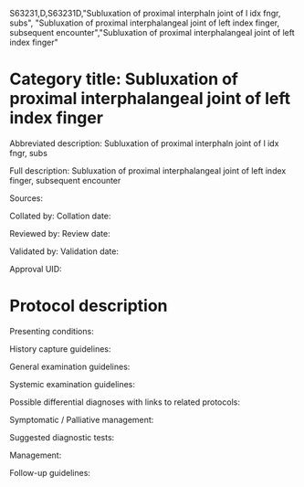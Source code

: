 S63231,D,S63231D,"Subluxation of proximal interphaln joint of l idx fngr, subs", "Subluxation of proximal interphalangeal joint of left index finger, subsequent encounter","Subluxation of proximal interphalangeal joint of left index finger"
# Category title: Subluxation of proximal interphalangeal joint of left index finger

Abbreviated description: Subluxation of proximal interphaln joint of l idx fngr, subs

Full description: Subluxation of proximal interphalangeal joint of left index finger, subsequent encounter

Sources:

Collated by:
Collation date:

Reviewed by:
Review date:

Validated by:
Validation date:

Approval UID:

# Protocol description

Presenting conditions:

History capture guidelines:

General examination guidelines:

Systemic examination guidelines:

Possible differential diagnoses with links to related protocols:

Symptomatic / Palliative management:

Suggested diagnostic tests:

Management:

Follow-up guidelines:
